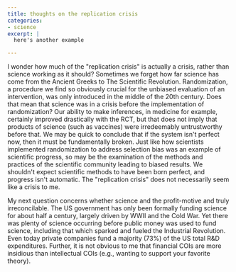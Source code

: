 ```yaml
---
title: thoughts on the replication crisis
categories:
- science
excerpt: |
  here's another example

---
```


I wonder how much of the "replication crisis" is actually a crisis, rather than science working as it should? Sometimes we forget how far science has come from the Ancient Greeks to The Scientific Revolution. Randomization, a procedure we find so obviously crucial for the unbiased evaluation of an intervention, was only introduced in the middle of the 20th century. Does that mean that science was in a crisis before the implementation of randomization? Our ability to make inferences, in medicine for example, certainly improved drastically with the RCT, but that does not imply that products of science (such as vaccines) were irredeemably untrustworthy before that. We may be quick to conclude that if the system isn't perfect now, then it must be fundamentally broken. Just like how scientists implemented randomization to address selection bias was an example of scientific progress, so may be the examination of the methods and practices of the scientific community leading to biased results. We shouldn't expect scientific methods to have been born perfect, and progress isn't automatic. The "replication crisis" does not necessarily seem like a crisis to me.

 

My next question concerns whether science and the profit-motive and truly irreconcilable. The US government has only been formally funding science for about half a century, largely driven by WWII and the Cold War. Yet there was plenty of science occurring before public money was used to fund science, including that which sparked and fueled the Industrial Revolution. Even today private companies fund a majority (73%) of the US total R&D expenditures. Further, it is not obvious to me that financial COIs are more insidious than intellectual COIs (e.g., wanting to support your favorite theory).